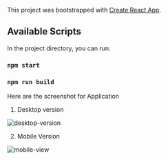 This project was bootstrapped with [Create React App](https://github.com/facebook/create-react-app).

## Available Scripts

In the project directory, you can run:

### `npm start`

### `npm run build`

Here are the screenshot for Application

1. Desktop version

![desktop-version](https://user-images.githubusercontent.com/30842286/91280174-0b645900-e7a4-11ea-955d-fe7e46f786a0.png)

2. Mobile Version

![mobile-view](https://user-images.githubusercontent.com/30842286/91280198-11f2d080-e7a4-11ea-8c3d-72897b02f027.png)



